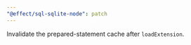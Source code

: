 ```yaml
---
"@effect/sql-sqlite-node": patch
---
```


Invalidate the prepared-statement cache after `loadExtension`.
